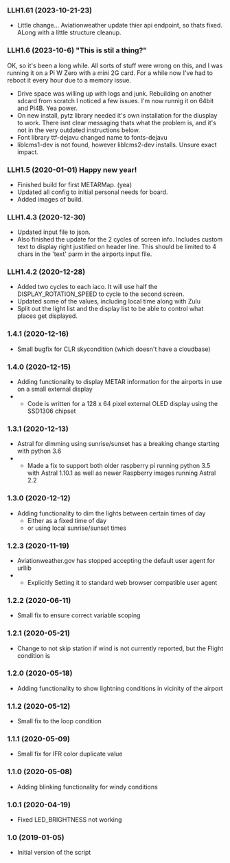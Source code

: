 ### LLH1.61 (2023-10-21-23) 
- Little change... Aviationweather update thier api endpoint, so thats fixed. ALong with a little structure cleanup.

### LLH1.6 (2023-10-6) "This is stil a thing?"
OK, so it's been a long while. All sorts of stuff were wrong on this, and I was running it on a Pi W Zero with a mini 2G card. For a while now I've had to reboot it every hour due to a memory issue.
- Drive space was willing up with logs and junk. Rebuilding on another sdcard from scratch I noticed a few issues. I'm now runnig it on 64bit and Pi4B. Yea power.
- On new install, pytz library needed it's own installation for the diusplay to work. There isnt clear messaging thats what the problem is, and it's not in the very outdated instructions below.
- Font library ttf-dejavu changed name to fonts-dejavu
- liblcms1-dev is not found, however liblcms2-dev installs. Unsure exact impact.

### LLH1.5 (2020-01-01) Happy new year!
- Finished build for first METARMap. (yea)
- Updated all config to initial personal needs for board.
- Added images of build.

### LLH1.4.3 (2020-12-30)
- Updated input file to json.
- Also finished the update for the 2 cycles of screen info. Includes custom text to display right justified on header line. This should be limited to 4 chars in the 'text' parm in the airports input file.

### LLH1.4.2 (2020-12-28)
- Added two cycles to each iaco. It will use half the DISPLAY_ROTATION_SPEED to cycle to the second screen.
- Updated some of the values, including local time along with Zulu
- Split out the light list and the display list to be able to control what places get displayed.

### 1.4.1 (2020-12-16)
- Small bugfix for CLR skycondition (which doesn't have a cloudbase)

### 1.4.0 (2020-12-15)
- Adding functionality to display METAR information for the airports in use on a small external display
- - Code is written for a 128 x 64 pixel external OLED display using the SSD1306 chipset

### 1.3.1 (2020-12-13)
- Astral for dimming using sunrise/sunset has a breaking change starting with python 3.6
- - Made a fix to support both older raspberry pi running python 3.5 with Astral 1.10.1 as well as newer Raspberry images running Astral 2.2

### 1.3.0 (2020-12-12)
- Adding functionality to dim the lights between certain times of day
  - Either as a fixed time of day
  - or using local sunrise/sunset times

### 1.2.3 (2020-11-19)
- Aviationweather.gov has stopped accepting the default user agent for urllib
- - Explicitly Setting it to standard web browser compatible user agent

### 1.2.2 (2020-06-11)
- Small fix to ensure correct variable scoping

### 1.2.1 (2020-05-21)
- Change to not skip station if wind is not currently reported, but the Flight condition is

### 1.2.0 (2020-05-18)
- Adding functionality to show lightning conditions in vicinity of the airport

### 1.1.2 (2020-05-12)
- Small fix to the loop condition

### 1.1.1 (2020-05-09)
- Small fix for IFR color duplicate value

### 1.1.0 (2020-05-08)
- Adding blinking functionality for windy conditions

### 1.0.1 (2020-04-19)
- Fixed LED_BRIGHTNESS not working

### 1.0 (2019-01-05)
- Initial version of the script
